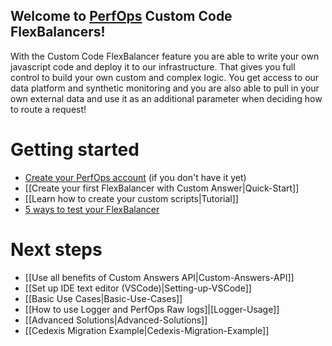 ## Welcome to [PerfOps](https://perfops.net/) Custom Code FlexBalancers!

With the Custom Code FlexBalancer feature you are able to write your own javascript code and deploy it to our infrastructure. That gives you full control to build your own custom and complex logic. You get access to our data platform and synthetic monitoring and you are also able to pull in your own external data and use it as an additional parameter when deciding how to route a request!



# Getting started 

* [Create your PerfOps account](https://panel.perfops.net/register) (if you don't have it yet)
* [[Create your first FlexBalancer with Custom Answer|Quick-Start]]
* [[Learn how to create your custom scripts|Tutorial]]
* <a href="https://perfops.net/support/flexbalancers/how-to-test-my-flexbalancer" target="_blank">5 ways to test your FlexBalancer</a>

# Next steps

* [[Use all benefits of Custom Answers API|Custom-Answers-API]]
* [[Set up IDE text editor (VSCode)|Setting-up-VSCode]]
* [[Basic Use Cases|Basic-Use-Cases]]
* [[How to use Logger and PerfOps Raw logs]|[Logger-Usage]]
* [[Advanced Solutions|Advanced-Solutions]]
* [[Cedexis Migration Example|Cedexis-Migration-Example]]

